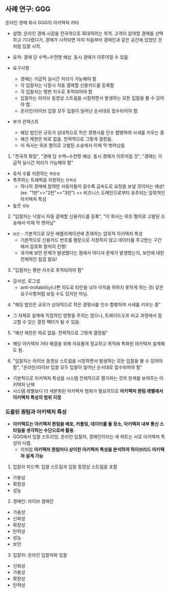 ## 사례 연구: GGG

온라인 경매 회사 GGG의 아키텍처 카타

- 설명: 온라인 경매 시장을 전국적으로 확대하려는 목적. 고객이 참여할 경매를 선택하고 기다렸다가, 경매가 시작되면 마치 처음부터 경매인과 같은 공간에 있었던 것처럼 입찰 시작.

- 유저: 경매 당 수백~수천명 예상. 동시 경매가 이루어질 수 있음

- 요구사항

  - 경매는 가급적 실시간 처리가 가능해야 함
  - 각 입찰자는 낙찰시 자동 결제할 신용카드를 등록함
  - 각 입찰자는 평판 지수로 추적되어야 함
  - 입찰자는 라이브 동영상 스트림을 시청하면서 발생하는 모든 입찰을 볼 수 있어야 함.
  - 온라인/라이브 입찰 모두 입찰이 일어난 순서대로 접수되어야 함.

- 부가 컨텍스트
  - 해당 법인은 규모가 상대적으로 작은 경쟁사를 인수 합병하여 사세를 키우는 중
  - 예산 제한은 따로 없음. 전략적으로 그렇게 결정됨.
  - 이 회사는 위조 혐의로 고발된 소송에서 이제 막 벗어났음

1. "전국적 확장", "경매 당 수백~수천명 예상. 동시 경매가 이루어질 것", "경매는 가급적 실시간 처리가 가능해야 함"

- 유저 수를 지원하는 `확장성`
- 폭주하는 트래픽을 지원하는 `탄력성`
  - 하나의 경매에 참여한 사용자들이 갈수록 급속도로 요청을 보낼 것이라는 예상! (ex. "1만"=>"2만"=>"3만") => 비즈니스 도메인으로부터 유추되는 암묵적인 아키텍처 특성
- 높은 `성능`

2. "입찰자는 낙찰시 자동 결제할 신용카드를 등록", "이 회사는 위조 혐의로 고발된 소송에서 이제 막 벗어남"

- `보안` - 기본적으로 모든 애플리케이션에 존재하는 암묵적 아키텍처 특성
  - 기본적으로 신용카드 번호를 평문으로 저장하지 않고 데이터를 주고받는 구간에서 암호화 철저히 진행!
  - 과거에 보안 문제가 발생했다는 점에서 어디서 문제가 발생했는지, 보안에 대한 전체적인 점검 필요!

3. "입찰자는 평판 지수로 추적되어야 함"

- 감사성, 로그성
  - anti-trollability(나쁜 의도로 타인을 낚아 이익을 취하지 못하게 하는 것) 같은 요구사항처럼 보일 수도 있지만 아님.

4. "해당 법인은 규모가 상대적으로 작은 경쟁사를 인수 합병하여 사세를 키우는 중"

- 그 자체로 설계에 직접적인 영향을 주지는 않으나, 트레이드오프 비교 과정에서 참고할 수 있는 결정 팩터가 될 수 있음.

5. "예산 제한은 따로 없음. 전략적으로 그렇게 결정됨"

- 해당 아키텍처 가타 해결을 위해 자유롭게 정교하고 목적에 특화된 아키텍처 설계해도 됨.

6. "입찰자는 라이브 동영상 스트림을 시청하면서 발생하는 모든 입찰을 볼 수 있어야 함", "온라인/라이브 입찰 모두 입찰이 일어난 순서대로 접수되어야 함"

- 기본적으로 아키텍처 특성을 시스템 전체적으로 평가하는 것의 한계를 보여주는 아키텍처 난제
- 시스템 레벨보다 더 세분화된 아키텍처 범위가 필요하므로 **아키텍처 퀀텀 레벨에서 아키텍처 특성의 범위 지정**

### 도출된 퀀텀과 아키텍처 특성

- **아키텍트는 아키텍처 퀀텀을 배포, 커플링, 데이터를 둘 장소, 아키텍처 내부 통신 스타일을 생각하는 수단으로써 활용**.
- GGG에서 입찰 스트리밍, 온라인 입찰자, 경매인이라는 세 파트는 서로 아키텍처 특성이 다름.
  - 이처럼 **아키텍처 퀀텀마다 상이한 아키텍처 특성을 분석하여 하이브리드 아키텍처 설계 가능**

1. 입찰자 피드백: 입찰 스트림과 입찰 동영상 스트림을 포함

- 가용성
- 확장성
- 성능

2. 경매인: 라이브 경매인

- 가용성
- 신뢰성
- 확장성
- 탄력성
- 성능
- 보안

3. 입찰자: 온라인 입찰자와 입찰

- 신뢰성
- 가용성
- 확장성
- 탄력성
